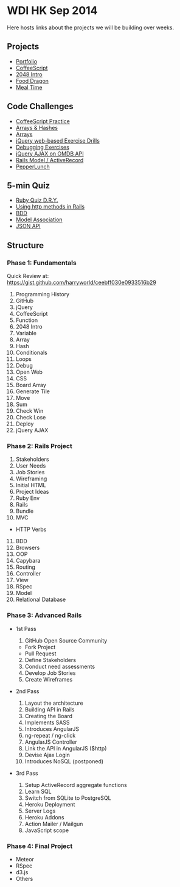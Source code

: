 # WDI HK Sep 2014

Here hosts links about the projects we will be building over weeks.

## Projects

- [Portfolio](https://github.com/harryworld/portfolio)
- [CoffeeScript](https://github.com/wdi-hk-sep-2014/coffeescript)
- [2048 Intro](https://github.com/wdi-hk-sep-2014/2048)
- [Food Dragon](https://github.com/mddub/fooddragon)
- [Meal Time](https://github.com/wdi-hk-sep-2014/mealtime)

## Code Challenges

- [CoffeeScript Practice](https://gist.github.com/bridgpal/c2fbca5182b4d5e53caa)
- [Arrays & Hashes](https://gist.github.com/mddub/6184b707d52ca6f66eff)
- [Arrays](https://gist.github.com/f3r/cd345b7111112afc6753)
- [jQuery web-based Exercise Drills](http://jqexercise.droppages.com/)
- [Debugging Exercises](https://gist.github.com/mddub/0284695d2401609921ec/revisions)
- [jQuery AJAX on OMDB API](https://github.com/wdi-hk-sep-2014/omdbapi)
- [Rails Model / ActiveRecord](https://gist.github.com/mddub/f13370e496002277d1bb)
- [PepperLunch](https://github.com/wdi-hk-sep-2014/PepperLunch)

## 5-min Quiz

- [Ruby Quiz D.R.Y.](https://gist.github.com/mddub/0eebbb21f74f5685ee81)
- [Using http methods in Rails](https://gist.github.com/harryworld/777c40cf9bff916cb25e)
- [BDD](https://gist.github.com/harryworld/aa99e4bb043eff2d3a0f)
- [Model Association](https://gist.github.com/mddub/82a98ffb1e1426cf60a3)
- [JSON API](https://gist.github.com/harryworld/91b5b1fb3f047cbd43e8)

## Structure

### Phase 1: Fundamentals

Quick Review at: https://gist.github.com/harryworld/ceebff030e0933516b29

1. Programming History
2. GitHub
3. jQuery
4. CoffeeScript
5. Function
6. 2048 Intro
7. Variable
8. Array
9. Hash
10. Conditionals
11. Loops
12. Debug
13. Open Web
14. CSS
15. Board Array
16. Generate Tile
17. Move
18. Sum
19. Check Win
20. Check Lose
21. Deploy
22. jQuery AJAX

### Phase 2: Rails Project

1. Stakeholders
2. User Needs
3. Job Stories
4. Wireframing
5. Initial HTML
6. Project Ideas
7. Ruby Env
8. Rails
9. Bundle
10. MVC
  - HTTP Verbs
11. BDD
12. Browsers
13. OOP
14. Capybara
15. Routing
16. Controller
17. View
18. RSpec
19. Model
20. Relational Database

### Phase 3: Advanced Rails

- 1st Pass
  1. GitHub Open Source Community
    - Fork Project
    - Pull Request
  2. Define Stakeholders
  3. Conduct need assessments
  4. Develop Job Stories
  5. Create Wireframes

- 2nd Pass
  1. Layout the architecture
  2. Building API in Rails
  3. Creating the Board
  4. Implements SASS
  5. Introduces AngularJS
  6. ng-repeat / ng-click
  7. AngularJS Controller
  8. Link the API in AngularJS ($http)
  9. Devise Ajax Login
  10. Introduces NoSQL (postponed)

- 3rd Pass
  1. Setup ActiveRecord aggregate functions
  2. Learn SQL
  3. Switch from SQLite to PostgreSQL
  4. Heroku Deployment
  5. Server Logs
  6. Heroku Addons
  7. Action Mailer / Mailgun
  8. JavaScript scope

### Phase 4: Final Project

- Meteor
- RSpec
- d3.js
- Others

